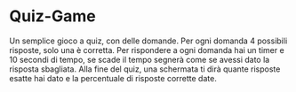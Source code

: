 # Quiz-Game
Un semplice gioco a quiz, con delle domande. Per ogni domanda 4 possibili risposte, solo una è corretta. 
Per rispondere a ogni domanda hai un timer e 10 secondi di tempo, se scade il tempo segnerà come se avessi dato la risposta sbagliata.
Alla fine del quiz, una schermata ti dirà quante risposte esatte hai dato e la percentuale di risposte corrette date.

